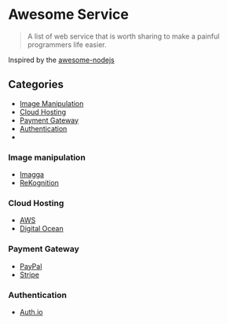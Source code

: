 # Awesome Service

> A list of web service that is worth sharing to make a painful programmers life easier.

Inspired by the [awesome-nodejs](https://github.com/sindresorhus/awesome-nodejs)

## Categories

- [Image Manipulation](#image-manipulation)
- [Cloud Hosting](#cloud-hosting)
- [Payment Gateway](#payment-gateway)
- [Authentication](#authentication)
- 

### Image manipulation
- [Imagga](http://imagga.com/)
- [ReKognition](http://rekognition.com/demo/concept)

### Cloud Hosting
- [AWS](http://aws.amazon.com)
- [Digital Ocean](https://www.digitalocean.com/)

### Payment Gateway
- [PayPal](https://www.paypal.com)
- [Stripe](https://stripe.com/)

### Authentication
- [Auth.io](https://oauth.io/)
